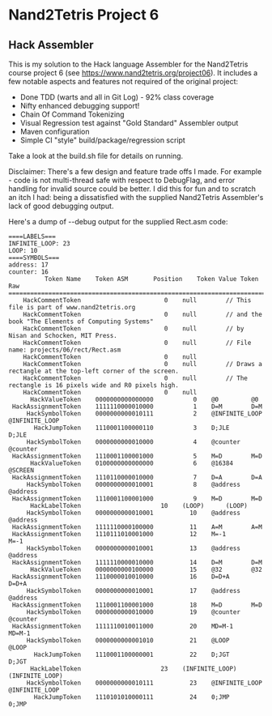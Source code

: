 # Nand2Tetris Project 6
## Hack Assembler
This is my solution to the Hack language Assembler for the
Nand2Tetris course project 6 (see https://www.nand2tetris.org/project06).  It includes a few notable aspects and 
features not required of the original project:
* Done TDD (warts and all in Git Log) - 92% class coverage
* Nifty enhanced debugging support!
* Chain Of Command Tokenizing
* Visual Regression test against "Gold Standard" Assembler output 
* Maven configuration
* Simple CI "style" build/package/regression script 

Take a look at the build.sh file for details on running.  

Disclaimer: There's a few design and feature trade offs I made.  For example - code is not multi-thread safe with respect to DebugFlag, and error handling for invalid 
source could be better.  I did this for fun and to scratch an itch I had: being a dissatisfied with the supplied Nand2Tetris 
Assembler's lack of good debugging output.

Here's a dump of --debug output for the supplied Rect.asm code:

    ====LABELS===
    INFINITE_LOOP: 23
    LOOP: 10
    ====SYMBOLS===
    address: 17
    counter: 16
              Token Name	Token ASM		Position	Token Value	Token Raw
    ========================================================================================================================
        HackCommentToken				       0	null		// This file is part of www.nand2tetris.org
        HackCommentToken				       0	null		// and the book "The Elements of Computing Systems"
        HackCommentToken				       0	null		// by Nisan and Schocken, MIT Press.
        HackCommentToken				       0	null		// File name: projects/06/rect/Rect.asm
        HackCommentToken				       0	null
        HackCommentToken				       0	null		// Draws a rectangle at the top-left corner of the screen.
        HackCommentToken				       0	null		// The rectangle is 16 pixels wide and R0 pixels high.
        HackCommentToken				       0	null
          HackValueToken	0000000000000000	       0	@0		   @0
     HackAssignmentToken	1111110000010000	       1	D=M		   D=M
         HackSymbolToken	0000000000010111	       2	@INFINITE_LOOP		   @INFINITE_LOOP
           HackJumpToken	1110001100000110	       3	D;JLE		   D;JLE
         HackSymbolToken	0000000000010000	       4	@counter		   @counter
     HackAssignmentToken	1110001100001000	       5	M=D		   M=D
          HackValueToken	0100000000000000	       6	@16384		   @SCREEN
     HackAssignmentToken	1110110000010000	       7	D=A		   D=A
         HackSymbolToken	0000000000010001	       8	@address		   @address
     HackAssignmentToken	1110001100001000	       9	M=D		   M=D
          HackLabelToken				      10	(LOOP)		(LOOP)
         HackSymbolToken	0000000000010001	      10	@address		   @address
     HackAssignmentToken	1111110000100000	      11	A=M		   A=M
     HackAssignmentToken	1110111010001000	      12	M=-1		   M=-1
         HackSymbolToken	0000000000010001	      13	@address		   @address
     HackAssignmentToken	1111110000010000	      14	D=M		   D=M
          HackValueToken	0000000000100000	      15	@32		   @32
     HackAssignmentToken	1110000010010000	      16	D=D+A		   D=D+A
         HackSymbolToken	0000000000010001	      17	@address		   @address
     HackAssignmentToken	1110001100001000	      18	M=D		   M=D
         HackSymbolToken	0000000000010000	      19	@counter		   @counter
     HackAssignmentToken	1111110010011000	      20	MD=M-1		   MD=M-1
         HackSymbolToken	0000000000001010	      21	@LOOP		   @LOOP
           HackJumpToken	1110001100000001	      22	D;JGT		   D;JGT
          HackLabelToken				      23	(INFINITE_LOOP)		(INFINITE_LOOP)
         HackSymbolToken	0000000000010111	      23	@INFINITE_LOOP		   @INFINITE_LOOP
           HackJumpToken	1110101010000111	      24	0;JMP		   0;JMP
